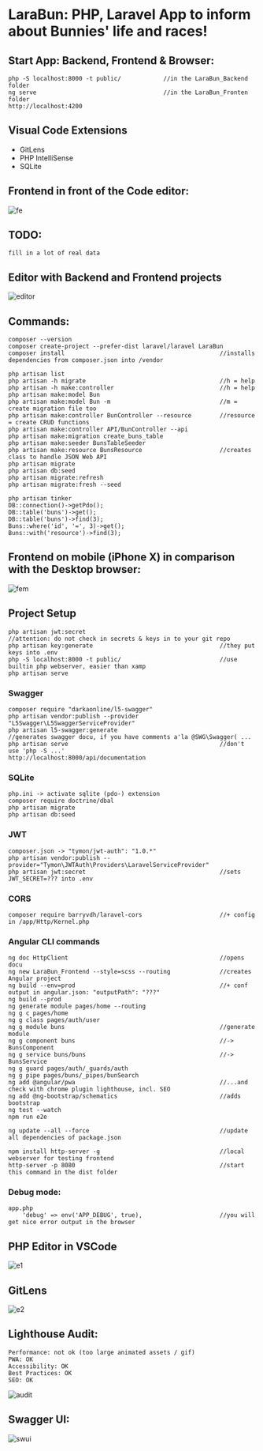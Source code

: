 # LaraBun: PHP, Laravel App to inform about Bunnies' life and races!

## Start App: Backend, Frontend & Browser:
    php -S localhost:8000 -t public/            //in the LaraBun_Backend folder
    ng serve                                    //in the LaraBun_Fronten folder
    http://localhost:4200

## Visual Code Extensions
- GitLens
- PHP IntelliSense
- SQLite

## Frontend in front of the Code editor:

![fe](https://raw.githubusercontent.com/privet56/LaraBun/master/img/frontend.gif)

## TODO:
	fill in a lot of real data

## Editor with Backend and Frontend projects

![editor](https://raw.githubusercontent.com/privet56/LaraBun/master/img/vsc.php.json.api.png)

## Commands:

    composer --version
    composer create-project --prefer-dist laravel/laravel LaraBun
    composer install                                            //installs dependencies from composer.json into /vendor

    php artisan list
    php artisan -h migrate										//h = help
    php artisan -h make:controller								//h = help
    php artisan make:model Bun
    php artisan make:model Bun -m								//m = create migration file too
    php artisan make:controller BunController --resource		//resource = create CRUD functions
    php artisan make:controller API/BunController --api
    php artisan make:migration create_buns_table
    php artisan make:seeder BunsTableSeeder
    php artisan make:resource BunsResource						//creates class to handle JSON Web API
    php artisan migrate
    php artisan db:seed
    php artisan migrate:refresh
    php artisan migrate:fresh --seed

    php artisan tinker
    DB::connection()->getPdo();
    DB::table('buns')->get();
    DB::table('buns')->find(3);
    Buns::where('id', '=', 3)->get();
    Buns::with('resource')->find(3);

## Frontend on mobile (iPhone X) in comparison with the Desktop browser:

![fem](https://raw.githubusercontent.com/privet56/LaraBun/master/img/frontend_mobile.gif)

## Project Setup
    php artisan jwt:secret										//attention: do not check in secrets & keys in to your git repo
    php artisan key:generate                                    //they put keys into .env
    php -S localhost:8000 -t public/                            //use builtin php webserver, easier than xamp
    php artisan serve

### Swagger
    composer require "darkaonline/l5-swagger"
    php artisan vendor:publish --provider "L5Swagger\L5SwaggerServiceProvider"
    php artisan l5-swagger:generate								//generates swagger docu, if you have comments a'la @SWG\Swagger( ...
    php artisan serve                                           //don't use 'php -S ...'
    http://localhost:8000/api/documentation

### SQLite
    php.ini -> activate sqlite (pdo-) extension
    composer require doctrine/dbal
    php artisan migrate
    php artisan db:seed

### JWT
    composer.json -> "tymon/jwt-auth": "1.0.*"
    php artisan vendor:publish --provider="Tymon\JWTAuth\Providers\LaravelServiceProvider"
    php artisan jwt:secret										//sets JWT_SECRET=??? into .env

### CORS
    composer require barryvdh/laravel-cors						//+ config in /app/Http/Kernel.php

### Angular CLI commands
    ng doc HttpClient											//opens docu
    ng new LaraBun_Frontend --style=scss --routing				//creates Angular project
    ng build --env=prod											//+ conf output in angular.json: "outputPath": "???"
    ng build --prod
    ng generate module pages/home --routing
    ng g c pages/home
    ng g class pages/auth/user
    ng g module buns											//generate module
    ng g component buns											//-> BunsComponent
    ng g service buns/buns										//-> BunsService
    ng g guard pages/auth/_guards/auth
    ng g pipe pages/buns/_pipes/bunSearch
    ng add @angular/pwa											//...and check with chrome plugin lighthouse, incl. SEO
    ng add @ng-bootstrap/schematics								//adds bootstrap
    ng test --watch
    npm run e2e

    ng update --all --force                                     //update all dependencies of package.json

    npm install http-server -g									//local webserver for testing frontend
    http-server -p 8080											//start this command in the dist folder

### Debug mode:
    app.php
        'debug' => env('APP_DEBUG', true),                      //you will get nice error output in the browser

###

## PHP Editor in VSCode
![e1](https://raw.githubusercontent.com/privet56/LaraBun/master/img/vsc.php.editor.png)

## GitLens
![e2](https://raw.githubusercontent.com/privet56/LaraBun/master/img/vsc.gitlens.png)


## Lighthouse Audit:
    Performance: not ok (too large animated assets / gif)
    PWA: OK
    Accessibility: OK
    Best Practices: OK
    SEO: OK

![audit](https://raw.githubusercontent.com/privet56/LaraBun/master/img/lighthouse.audit.png)

## Swagger UI:

![swui](https://raw.githubusercontent.com/privet56/LaraBun/master/img/swagger_ui_for_buns.gif)
